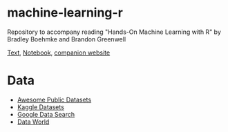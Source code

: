 # machine-learning-r
Repository to accompany reading "Hands-On Machine Learning with R" by Bradley Boehmke and Brandon Greenwell

[Text][textbook], [Notebook][notebook], [companion website][companion]

[notebook]:https://docs.google.com/document/d/1F0Ucy0wZfgNBKeRf5KRSUR96SdqRXShM_jhLabBeKwU/edit?usp=sharing
[textbook]:https://bradleyboehmke.github.io/HOML/
[companion]:https://koalaverse.github.io/homlr/

# Data

- [Awesome Public Datasets](https://github.com/awesomedata/awesome-public-datasets)  
- [Kaggle Datasets](https://www.kaggle.com/datasets)  
- [Google Data Search](https://datasetsearch.research.google.com/)
- [Data World](https://data.world/)
